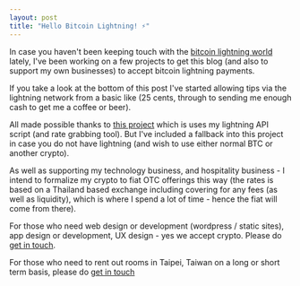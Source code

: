 ```yaml
---
layout: post
title: "Hello Bitcoin Lightning! ⚡️"
---
```


In case you haven't been keeping touch with the [bitcoin lightning world](http://lightning.network/) lately, I've been working on a few projects to get this blog (and also to support my own businesses) to accept bitcoin lightning payments.

If you take a look at the bottom of this post I've started allowing tips via the lightning network from a basic like (25 cents, through to sending me enough cash to get me a coffee or beer).

All made possible thanks to [this project](https://gitlab.com/nolim1t/lightning-pay-page) which is uses my lightning API script (and rate grabbing tool). But I've included a fallback into this project in case you do not have lightning (and wish to use either normal BTC or another crypto).

As well as supporting my technology business, and hospitality business - I intend to formalize my crypto to fiat OTC offerings this way (the rates is based on a Thailand based exchange including covering for any fees (as well as liquidity), which is where I spend a lot of time - hence the fiat will come from there).

For those who need web design or development (wordpress / static sites), app design or development, UX design - yes we accept crypto. Please do [get in touch](http://t.me/nolim1t). 

For those who need to rent out rooms in Taipei, Taiwan on a long or short term basis, please do [get in touch](http://t.me/nolim1t)
